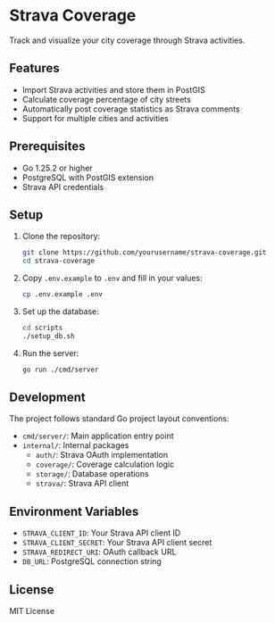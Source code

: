 # Strava Coverage

Track and visualize your city coverage through Strava activities.

## Features

- Import Strava activities and store them in PostGIS
- Calculate coverage percentage of city streets
- Automatically post coverage statistics as Strava comments
- Support for multiple cities and activities

## Prerequisites

- Go 1.25.2 or higher
- PostgreSQL with PostGIS extension
- Strava API credentials

## Setup

1. Clone the repository:
   ```bash
   git clone https://github.com/yourusername/strava-coverage.git
   cd strava-coverage
   ```

2. Copy `.env.example` to `.env` and fill in your values:
   ```bash
   cp .env.example .env
   ```

3. Set up the database:
   ```bash
   cd scripts
   ./setup_db.sh
   ```

4. Run the server:
   ```bash
   go run ./cmd/server
   ```

## Development

The project follows standard Go project layout conventions:

- `cmd/server/`: Main application entry point
- `internal/`: Internal packages
  - `auth/`: Strava OAuth implementation
  - `coverage/`: Coverage calculation logic
  - `storage/`: Database operations
  - `strava/`: Strava API client

## Environment Variables

- `STRAVA_CLIENT_ID`: Your Strava API client ID
- `STRAVA_CLIENT_SECRET`: Your Strava API client secret
- `STRAVA_REDIRECT_URI`: OAuth callback URL
- `DB_URL`: PostgreSQL connection string

## License

MIT License